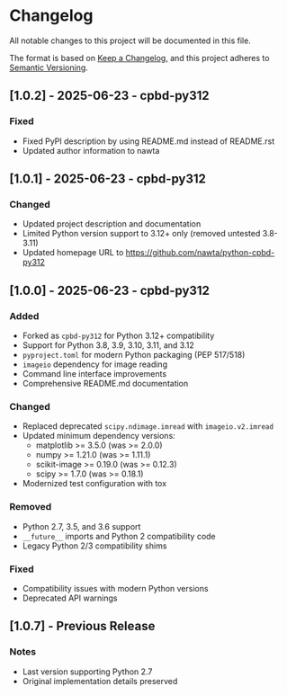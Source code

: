 # Changelog

All notable changes to this project will be documented in this file.

The format is based on [Keep a Changelog](https://keepachangelog.com/en/1.0.0/),
and this project adheres to [Semantic Versioning](https://semver.org/spec/v2.0.0.html).

## [1.0.2] - 2025-06-23 - cpbd-py312

### Fixed
- Fixed PyPI description by using README.md instead of README.rst
- Updated author information to nawta

## [1.0.1] - 2025-06-23 - cpbd-py312

### Changed
- Updated project description and documentation
- Limited Python version support to 3.12+ only (removed untested 3.8-3.11)
- Updated homepage URL to https://github.com/nawta/python-cpbd-py312

## [1.0.0] - 2025-06-23 - cpbd-py312

### Added
- Forked as `cpbd-py312` for Python 3.12+ compatibility
- Support for Python 3.8, 3.9, 3.10, 3.11, and 3.12
- `pyproject.toml` for modern Python packaging (PEP 517/518)
- `imageio` dependency for image reading
- Command line interface improvements
- Comprehensive README.md documentation

### Changed
- Replaced deprecated `scipy.ndimage.imread` with `imageio.v2.imread`
- Updated minimum dependency versions:
  - matplotlib >= 3.5.0 (was >= 2.0.0)
  - numpy >= 1.21.0 (was >= 1.11.1)
  - scikit-image >= 0.19.0 (was >= 0.12.3)
  - scipy >= 1.7.0 (was >= 0.18.1)
- Modernized test configuration with tox

### Removed
- Python 2.7, 3.5, and 3.6 support
- `__future__` imports and Python 2 compatibility code
- Legacy Python 2/3 compatibility shims

### Fixed
- Compatibility issues with modern Python versions
- Deprecated API warnings

## [1.0.7] - Previous Release

### Notes
- Last version supporting Python 2.7
- Original implementation details preserved